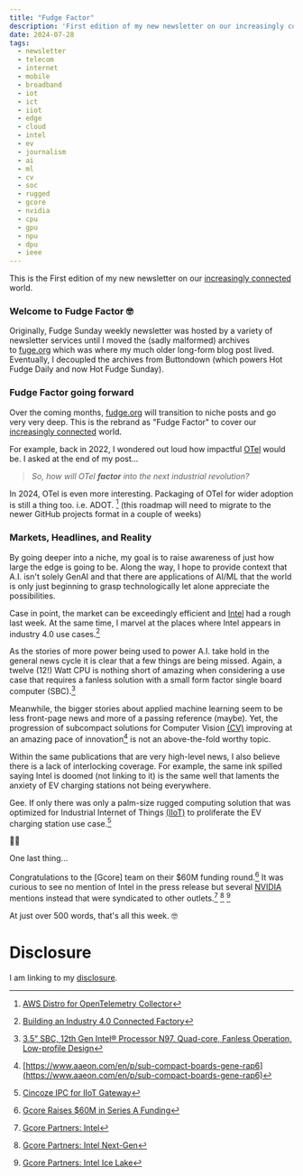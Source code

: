 ```yaml
---
title: "Fudge Factor"
description: 'First edition of my new newsletter on our increasingly connected world'
date: 2024-07-28
tags:
  - newsletter
  - telecom
  - internet
  - mobile
  - broadband
  - iot
  - ict
  - iiot
  - edge
  - cloud
  - intel
  - ev
  - journalism
  - ai
  - ml
  - cv
  - soc
  - rugged
  - gcore
  - nvidia
  - cpu
  - gpu
  - npu
  - dpu
  - ieee
---
```


This is the First edition of my new newsletter on our [increasingly connected](/archive/increasingly-connected) world.

### Welcome to Fudge Factor 🤓

Originally, Fudge Sunday weekly newsletter was hosted by a variety of newsletter services until I moved the (sadly malformed) archives to [fuge.org](https://fudge.org/?utm_source=hot-fudge-daily&utm_medium=email) which was where my much older long-form blog post lived. Eventually, I decoupled the archives from Buttondown (which powers Hot Fudge Daily and now Hot Fudge Sunday).

### Fudge Factor going forward

Over the coming months, [fudge.org](https://fudge.org/?utm_source=hot-fudge-daily&utm_medium=email) will transition to niche posts and go very very deep. This is the rebrand as "Fudge Factor" to cover our [increasingly connected](/archive/increasingly-connected) world.

For example, back in 2022, I wondered out loud how impactful [OTel](https://fudge.org/archive/please-please-otel-me-now/?utm_source=hot-fudge-daily&utm_medium=email) would be. I asked at the end of my post...

> *So, how will OTel* ***factor*** *into the next industrial revolution?*

In 2024, OTel is even more interesting. Packaging of OTel for wider adoption is still a thing too. i.e. ADOT. [^ADOT] (this roadmap will need to migrate to the newer GitHub projects format in a couple of weeks)

[^ADOT]:[AWS Distro for OpenTelemetry Collector]((https://github.com/orgs/aws-observability/projects/4?utm_source=hot-fudge-daily&utm_medium=email))

### Markets, Headlines, and Reality

By going deeper into a niche, my goal is to raise awareness of just how large the edge is going to be. Along the way, I hope to provide context that A.I. isn't solely GenAI and that there are applications of AI/ML that the world is only just beginning to grasp technologically let alone appreciate the possibilities.

Case in point, the market can be exceedingly efficient and [Intel](/topics/intel) had a rough last week. At the same time, I marvel at the places where Intel appears in industry 4.0 use cases.[^intel]

[^intel]:[Building an Industry 4.0 Connected Factory](https://premioinc.com/pages/ignition-ready-software-edge-pcs-and-touchscreen-pcs-inductive-automation)

As the stories of more power being used to power A.I. take hold in the general news cycle it is clear that a few things are being missed. Again, a twelve (12!) Watt CPU is nothing short of amazing when considering a use case that requires a fanless solution with a small form factor single board computer (SBC).[^SBC]

Meanwhile, the bigger stories about applied machine learning seem to be less front-page news and more of a passing reference (maybe). Yet, the progression of subcompact solutions for Computer Vision [(CV)](/topics/cv) improving at an amazing pace of innovation[^rap6] is not an above-the-fold worthy topic.

[^rap6]:[https://www.aaeon.com/en/p/sub-compact-boards-gene-rap6](https://www.aaeon.com/en/p/sub-compact-boards-gene-rap6)

Within the same publications that are very high-level news, I also believe there is a lack of interlocking coverage. For example, the same ink spilled saying Intel is doomed (not linking to it) is the same well that laments the anxiety of EV charging stations not being everywhere.

Gee. If only there was only a palm-size rugged computing solution that was optimized for Industrial Internet of Things [(IIoT)](/topics/iiot) to proliferate the EV charging station use case.[^palm]

[^palm]:[Cincoze IPC for IIoT Gateway](https://www.cincoze.com/bulletin_info.php?id=206)

[^SBC]:[3.5” SBC, 12th Gen Intel® Processor N97, Quad-core, Fanless
Operation, Low-profile Design](https://bcmcom.com/bcm_product_ECM-ADLN-N97.html)

🤷‍♂️

One last thing...

Congratulations to the [Gcore] team on their $60M funding round.[^funding] It was curious to see no mention of Intel in the press release but several [NVIDIA](/topics/nvidia) mentions instead that were syndicated to other outlets.[^intel1] [^intel2] [^intel3]

[^funding]:[Gcore Raises $60M in Series A Funding](https://gcore.com/news/gcore-announces-series-a-fund-raise/)

[^intel1]:[Gcore Partners: Intel](https://gcore.com/partners/intel)
[^intel2]:[Gcore Partners: Intel Next-Gen](https://gcore.com/partners/intel/new-generation)
[^intel3]:[Gcore Partners: Intel Ice Lake](https://gcore.com/partners/intel/icelakes)

At just over 500 words, that's all this week. 🤓

# Disclosure

I am linking to my [disclosure](https://jaycuthrell.com/disclosure/).
